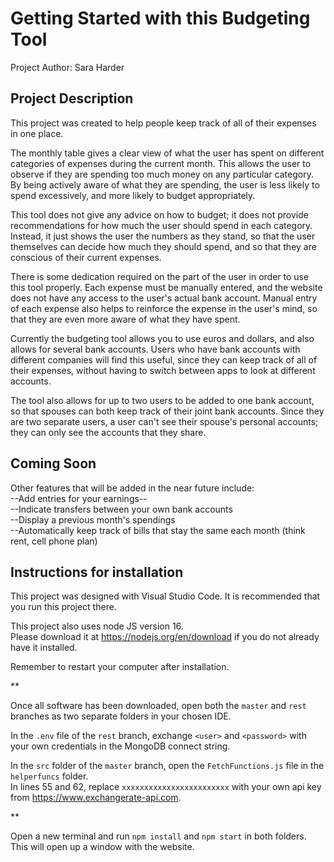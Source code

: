# Getting Started with this Budgeting Tool

Project Author: Sara Harder

## Project Description

This project was created to help people keep track of all of their expenses in one place. 

The monthly table gives a clear view of what the user has spent on different categories of expenses during the current month. This allows the user to observe if they are spending too much money on any particular category. By being actively aware of what they are spending, the user is less likely to spend excessively, and more likely to budget appropriately.

This tool does not give any advice on how to budget; it does not provide recommendations for how much the user should spend in each category. Instead, it just shows the user the numbers as they stand, so that the user themselves can decide how much they should spend, and so that they are conscious of their current expenses.

There is some dedication required on the part of the user in order to use this tool properly. Each expense must be manually entered, and the website does not have any access to the user's actual bank account. Manual entry of each expense also helps to reinforce the expense in the user's mind, so that they are even more aware of what they have spent.

Currently the budgeting tool allows you to use euros and dollars, and also allows for several bank accounts. Users who have bank accounts with different companies will find this useful, since they can keep track of all of their expenses, without having to switch between apps to look at different accounts.

The tool also allows for up to two users to be added to one bank account, so that spouses can both keep track of their joint bank accounts. Since they are two separate users, a user can't see their spouse's personal accounts; they can only see the accounts that they share.

## Coming Soon

Other features that will be added in the near future include:\
    --Add entries for your earnings--\
    --Indicate transfers between your own bank accounts\
    --Display a previous month's spendings\
    --Automatically keep track of bills that stay the same each month (think rent, cell phone plan)

## Instructions for installation

This project was designed with Visual Studio Code. It is recommended that you run this project there. 

This project also uses node JS version 16. \
Please download it at https://nodejs.org/en/download if you do not already have it installed. 

Remember to restart your computer after installation.

**

Once all software has been downloaded, open both the `master` and `rest` branches as two separate folders in your chosen IDE. 

In the `.env` file of the `rest` branch, exchange `<user>` and `<password>` with your own credentials in the MongoDB connect string. 

In the `src` folder of the `master` branch, open the `FetchFunctions.js` file in the `helperfuncs` folder. \
In lines 55 and 62, replace `xxxxxxxxxxxxxxxxxxxxxxxx` with your own api key from https://www.exchangerate-api.com. 

**
  
Open a new terminal and run `npm install` and `npm start` in both folders. \
This will open up a window with the website.
